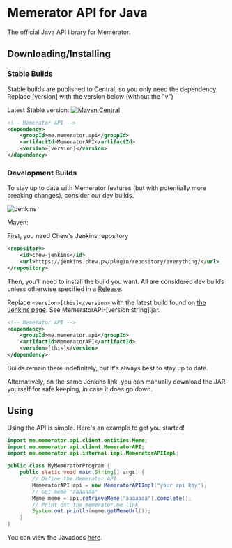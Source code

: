 # Memerator API for Java

The official Java API library for Memerator.

## Downloading/Installing

### Stable Builds

Stable builds are published to Central, so you only need the dependency.
Replace [version] with the version below (without the "v")

Latest Stable version: [![Maven Central](https://img.shields.io/maven-central/v/me.memerator.api/MemeratorAPI)]()

```xml
<!-- Memerator API -->
<dependency>
    <groupId>me.memerator.api</groupId>
    <artifactId>MemeratorAPI</artifactId>
    <version>[version]</version>
</dependency>
```

### Development Builds

To stay up to date with Memerator features (but with potentially more breaking changes), consider our dev builds.

![Jenkins](https://img.shields.io/jenkins/build?jobUrl=https%3A%2F%2Fjenkins.chew.pw%2Fjob%2Fmemerator-sdk-java%2F)

Maven:

First, you need Chew's Jenkins repository
```xml
<repository>
    <id>chew-jenkins</id>
    <url>https://jenkins.chew.pw/plugin/repository/everything/</url>
</repository>
```
Then, you'll need to install the build you want. All are considered dev builds unless otherwise specified in a [Release](https://github.com/Memerator/memerator-sdk-java/releases).

Replace `<version>[this]</version>` with the latest build found on [the Jenkins page](https://jenkins.chew.pw/job/memerator-sdk-java/lastSuccessfulBuild/). See MemeratorAPI-[version string].jar.
```xml
<!-- Memerator API -->
<dependency>
    <groupId>me.memerator.api</groupId>
    <artifactId>MemeratorAPI</artifactId>
    <version>[this]</version>
</dependency>
```

Builds remain there indefinitely, but it's always best to stay up to date.

Alternatively, on the same Jenkins link, you can manually download the JAR yourself for safe keeping, in case it does go down.

## Using

Using the API is simple. Here's an example to get you started!

```java
import me.memerator.api.client.entities.Meme;
import me.memerator.api.client.MemeratorAPI;
import me.memerator.api.internal.impl.MemeratorAPIImpl;

public class MyMemeratorProgram {
    public static void main(String[] args) {
        // Define the Memerator API
        MemeratorAPI api = new MemeratorAPIImpl("your api key");
        // Get meme "aaaaaaa"
        Meme meme = api.retrieveMeme("aaaaaaa").complete();
        // Print out the memerator.me link
        System.out.println(meme.getMemeUrl());
    }
}
```

You can view the Javadocs [here](https://jenkins.chew.pw/job/memerator-sdk-java/javadoc/overview-summary.html).
